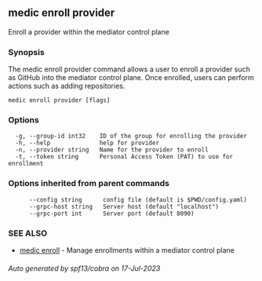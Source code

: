 ## medic enroll provider

Enroll a provider within the mediator control plane

### Synopsis

The medic enroll provider command allows a user to enroll a provider
such as GitHub into the mediator control plane. Once enrolled, users can perform
actions such as adding repositories.

```
medic enroll provider [flags]
```

### Options

```
  -g, --group-id int32    ID of the group for enrolling the provider
  -h, --help              help for provider
  -n, --provider string   Name for the provider to enroll
  -t, --token string      Personal Access Token (PAT) to use for enrollment
```

### Options inherited from parent commands

```
      --config string      config file (default is $PWD/config.yaml)
      --grpc-host string   Server host (default "localhost")
      --grpc-port int      Server port (default 8090)
```

### SEE ALSO

* [medic enroll](medic_enroll.md)	 - Manage enrollments within a mediator control plane

###### Auto generated by spf13/cobra on 17-Jul-2023
